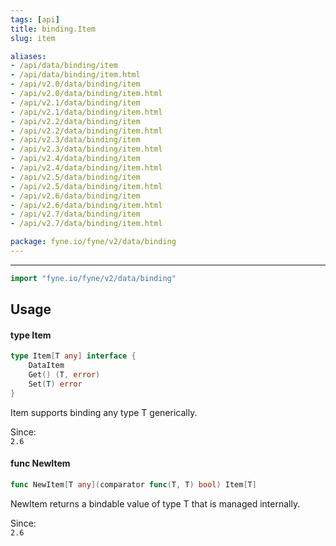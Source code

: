 ```yaml
---
tags: [api]
title: binding.Item
slug: item

aliases:
- /api/data/binding/item
- /api/data/binding/item.html
- /api/v2.0/data/binding/item
- /api/v2.0/data/binding/item.html
- /api/v2.1/data/binding/item
- /api/v2.1/data/binding/item.html
- /api/v2.2/data/binding/item
- /api/v2.2/data/binding/item.html
- /api/v2.3/data/binding/item
- /api/v2.3/data/binding/item.html
- /api/v2.4/data/binding/item
- /api/v2.4/data/binding/item.html
- /api/v2.5/data/binding/item
- /api/v2.5/data/binding/item.html
- /api/v2.6/data/binding/item
- /api/v2.6/data/binding/item.html
- /api/v2.7/data/binding/item
- /api/v2.7/data/binding/item.html

package: fyne.io/fyne/v2/data/binding
---
```



---
```go
import "fyne.io/fyne/v2/data/binding"
```

## Usage

#### type Item

```go
type Item[T any] interface {
	DataItem
	Get() (T, error)
	Set(T) error
}
```

Item supports binding any type T generically.


<div class="since">Since: <code>
2.6</code></div>

#### func  NewItem

```go
func NewItem[T any](comparator func(T, T) bool) Item[T]
```
NewItem returns a bindable value of type T that is managed internally.


<div class="since">Since: <code>
2.6</code></div>
